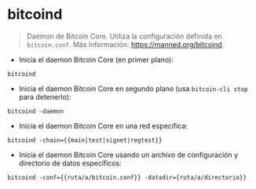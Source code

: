 # bitcoind

> Daemon de Bitcoin Core.
> Utiliza la configuración definida en `bitcoin.conf`.
> Más información: <https://manned.org/bitcoind>.

- Inicia el daemon Bitcoin Core (en primer plano):

`bitcoind`

- Inicia el daemon Bitcoin Core en segundo plano (usa `bitcoin-cli stop` para detenerlo):

`bitcoind -daemon`

- Inicia el daemon Bitcoin Core en una red específica:

`bitcoind -chain={{main|test|signet|regtest}}`

- Inicia el daemon Bitcoin Core usando un archivo de configuración y directorio de datos específicos:

`bitcoind -conf={{ruta/a/bitcoin.conf}} -datadir={ruta/a/directorio}}`

